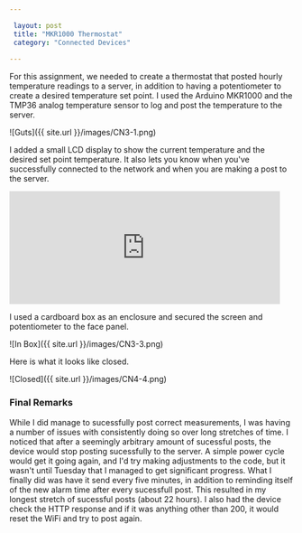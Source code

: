 ```yaml
---

 layout: post
 title: "MKR1000 Thermostat"
 category: "Connected Devices"
 
---
```


For this assignment, we needed to create a thermostat that posted hourly temperature readings to a server, in addition to having a potentiometer to create a desired temperature set point. I used the Arduino MKR1000 and the TMP36 analog temperature sensor to log and post the temperature to the server.

![Guts]({{ site.url }}/images/CN3-1.png) 

I added a small LCD display to show the current temperature and the desired set point temperature. It also lets you know when you've successfully connected to the network and when you are making a post to the server.

<iframe width="480" height="200" src="https://www.youtube.com/embed/YkTY6c_r4o4" frameborder="0" allow="autoplay; encrypted-media" allowfullscreen></iframe>

I used a cardboard box as an enclosure and secured the screen and potentiometer to the face panel. 

![In Box]({{ site.url }}/images/CN3-3.png) 

Here is what it looks like closed. 

![Closed]({{ site.url }}/images/CN4-4.png) 


### Final Remarks

While I did manage to sucessfully post correct measurements, I was having a number of issues with consistently doing so over long stretches of time. I noticed that after a seemingly arbitrary amount of sucessful posts, the device would stop posting sucessfully to the server. A simple power cycle would get it going again, and I'd try making adjustments to the code, but it wasn't until Tuesday that I managed to get significant progress. What I finally did was have it send every five minutes, in addition to reminding itself of the new alarm time after every sucessfull post. This resulted in my longest stretch of sucessful posts (about 22 hours). I also had the device check the HTTP response and if it was anything other than 200, it would reset the WiFi and try to post again. 
